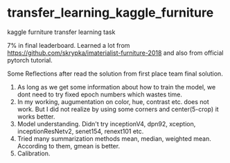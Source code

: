 # transfer_learning_kaggle_furniture
kaggle furniture transfer learning task


7% in final leaderboard. Learned a lot from https://github.com/skrypka/imaterialist-furniture-2018 and also from official pytorch tutorial.


Some Reflections after read the solution from first place team final solution.
1. As long as we get some information about how to train the model, we dont need to try fixed epoch numbers which wastes time.
2. In my working, augumentation on color, hue, contrast etc. does not work. But I did not realize by using some corners and center(5-crop) it works better.
3. Model understanding. Didn't try inceptionV4, dpn92, xception, inceptionResNetv2, senet154, renext101 etc.
4. Tried many summarization methods mean, median, weighted mean. According to them, gmean is better.
5. Calibration.
